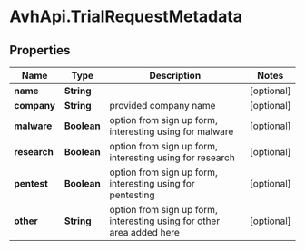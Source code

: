 # AvhApi.TrialRequestMetadata

## Properties

Name | Type | Description | Notes
------------ | ------------- | ------------- | -------------
**name** | **String** |  | [optional] 
**company** | **String** | provided company name | [optional] 
**malware** | **Boolean** | option from sign up form, interesting using for malware | [optional] 
**research** | **Boolean** | option from sign up form, interesting using for research | [optional] 
**pentest** | **Boolean** | option from sign up form, interesting using for pentesting | [optional] 
**other** | **String** | option from sign up form, interesting using for other area added here | [optional] 


